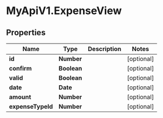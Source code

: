 # MyApiV1.ExpenseView

## Properties

Name | Type | Description | Notes
------------ | ------------- | ------------- | -------------
**id** | **Number** |  | [optional] 
**confirm** | **Boolean** |  | [optional] 
**valid** | **Boolean** |  | [optional] 
**date** | **Date** |  | [optional] 
**amount** | **Number** |  | [optional] 
**expenseTypeId** | **Number** |  | [optional] 


